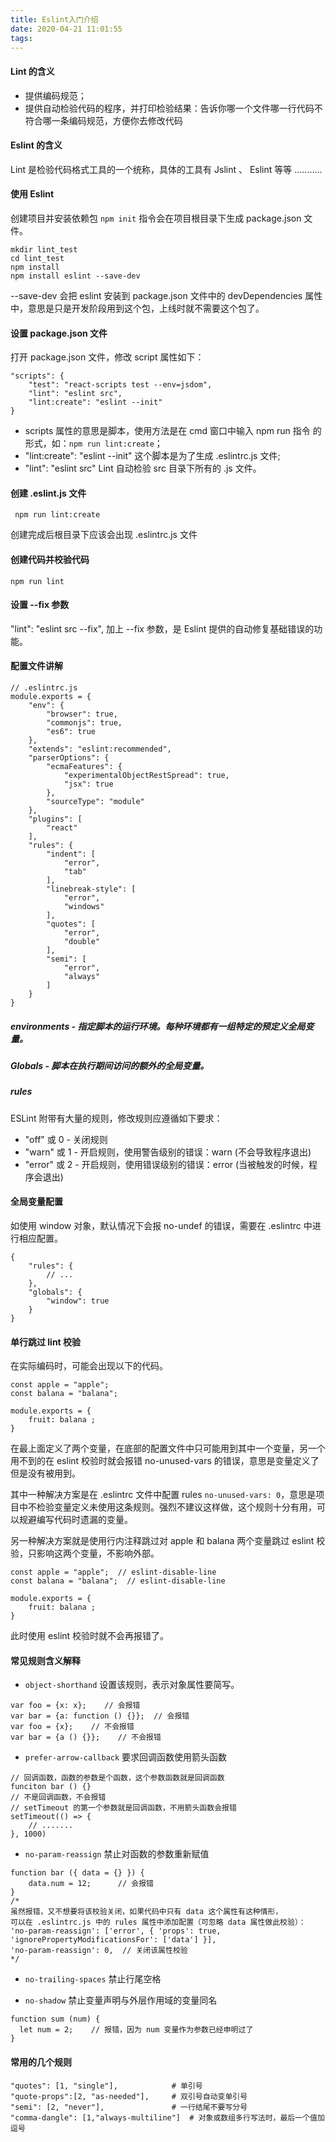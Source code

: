 ```yaml
---
title: Eslint入门介绍
date: 2020-04-21 11:01:55
tags:
---
```



#### Lint 的含义

- 提供编码规范；
- 提供自动检验代码的程序，并打印检验结果：告诉你哪一个文件哪一行代码不符合哪一条编码规范，方便你去修改代码

#### Eslint 的含义
Lint 是检验代码格式工具的一个统称，具体的工具有 Jslint 、 Eslint 等等 ...........

#### 使用 Eslint

创建项目并安装依赖包
`npm init` 指令会在项目根目录下生成 package.json 文件。

```
mkdir lint_test
cd lint_test
npm install
npm install eslint --save-dev
```

--save-dev 会把 eslint 安装到 package.json 文件中的 devDependencies 属性中，意思是只是开发阶段用到这个包，上线时就不需要这个包了。


#### 设置 package.json 文件

打开 package.json 文件，修改 script 属性如下：
```
"scripts": {
    "test": "react-scripts test --env=jsdom",
    "lint": "eslint src",
    "lint:create": "eslint --init"
}
```

- scripts 属性的意思是脚本，使用方法是在 cmd 窗口中输入 npm run 指令 的形式，如：`npm run lint:create`；
- "lint:create": "eslint --init" 这个脚本是为了生成 .eslintrc.js 文件;
- "lint": "eslint src"  Lint 自动检验 src 目录下所有的 .js 文件。

#### 创建 .eslint.js 文件
```
 npm run lint:create
```
创建完成后根目录下应该会出现 .eslintrc.js 文件

#### 创建代码并校验代码


```
npm run lint

```
#### 设置 --fix 参数
 "lint": "eslint src --fix", 加上 --fix 参数，是 Eslint 提供的自动修复基础错误的功能。
 
####  配置文件讲解

```
// .eslintrc.js 
module.exports = {
    "env": {
        "browser": true,
        "commonjs": true,
        "es6": true
    },
    "extends": "eslint:recommended",
    "parserOptions": {
        "ecmaFeatures": {
            "experimentalObjectRestSpread": true,
            "jsx": true
        },
        "sourceType": "module"
    },
    "plugins": [
        "react"
    ],
    "rules": {
        "indent": [
            "error",
            "tab"
        ],
        "linebreak-style": [
            "error",
            "windows"
        ],
        "quotes": [
            "error",
            "double"
        ],
        "semi": [
            "error",
            "always"
        ]
    }
}

```
##### environments - 指定脚本的运行环境。每种环境都有一组特定的预定义全局变量。
##### Globals - 脚本在执行期间访问的额外的全局变量。
##### rules

ESLint 附带有大量的规则，修改规则应遵循如下要求：

- "off" 或 0 - 关闭规则
- "warn" 或 1 - 开启规则，使用警告级别的错误：warn (不会导致程序退出)
- "error" 或 2 - 开启规则，使用错误级别的错误：error (当被触发的时候，程序会退出)

#### 全局变量配置
如使用 window 对象，默认情况下会报 no-undef 的错误，需要在 .eslintrc 中进行相应配置。
```
{
    "rules": {
        // ...
    },
    "globals": {
        "window": true
    }
}

```

#### 单行跳过 lint 校验
在实际编码时，可能会出现以下的代码。
```
const apple = "apple";
const balana = "balana";

module.exports = {
    fruit: balana ;
}

```
在最上面定义了两个变量，在底部的配置文件中只可能用到其中一个变量，另一个用不到的在 eslint 校验时就会报错 no-unused-vars 的错误，意思是变量定义了但是没有被用到。

其中一种解决方案是在 .eslintrc 文件中配置 rules `no-unused-vars: 0`，意思是项目中不检验变量定义未使用这条规则。强烈不建议这样做，这个规则十分有用，可以规避编写代码时遗漏的变量。

另一种解决方案就是使用行内注释跳过对 apple 和 balana 两个变量跳过 eslint 校验，只影响这两个变量，不影响外部。

```
const apple = "apple";  // eslint-disable-line
const balana = "balana";  // eslint-disable-line
  
module.exports = {
    fruit: balana ;
}

```

此时使用 eslint 校验时就不会再报错了。
#### 常见规则含义解释

- `object-shorthand` 设置该规则，表示对象属性要简写。
```
var foo = {x: x};    // 会报错
var bar = {a: function () {}};  // 会报错
var foo = {x};    // 不会报错
var bar = {a () {}};    // 不会报错
```

- `prefer-arrow-callback` 要求回调函数使用箭头函数

```
// 回调函数，函数的参数是个函数，这个参数函数就是回调函数
funciton bar () {}   
// 不是回调函数，不会报错
// setTimeout 的第一个参数就是回调函数，不用箭头函数会报错
setTimeout(() => {
    // .......
}, 1000)
```
- `no-param-reassign` 禁止对函数的参数重新赋值

```
function bar ({ data = {} }) {
    data.num = 12;      // 会报错
}
/* 
虽然报错，又不想要将该校验关闭，如果代码中只有 data 这个属性有这种情形，
可以在 .eslintrc.js 中的 rules 属性中添加配置（可忽略 data 属性做此校验）：
'no-param-reassign': ['error', { 'props': true, 'ignorePropertyModificationsFor': ['data'] }],
'no-param-reassign': 0,  // 关闭该属性校验
*/

```


- `no-trailing-spaces` 禁止行尾空格

- `no-shadow` 禁止变量声明与外层作用域的变量同名

```
function sum (num) {
  let num = 2;    // 报错，因为 num 变量作为参数已经申明过了
}

```

#### 常用的几个规则

```
"quotes": [1, "single"],            # 单引号
"quote-props":[2, "as-needed"],     # 双引号自动变单引号
"semi": [2, "never"],               # 一行结尾不要写分号
"comma-dangle": [1,"always-multiline"]  # 对象或数组多行写法时，最后一个值加逗号

```

